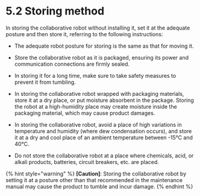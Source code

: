 # 5.2 Storing method

In storing the collaborative robot without installing it, set it at the adequate posture and then store it, referring to the following instructions:

*   The adequate robot posture for storing is the same as that for moving it.


*   Store the collaborative robot as it is packaged, ensuring its power and communication connections are firmly sealed.


*   In storing it for a long time, make sure to take safety measures to prevent it from tumbling.


*   In storing the collaborative robot wrapped with packaging materials, store it at a dry place, or put moisture absorbent in the package. Storing the robot at a high-humidity place may create moisture inside the packaging material, which may cause product damages.


*   In storing the collaborative robot, avoid a place of high variations in temperature and humidity (where dew condensation occurs), and store it at a dry and cool place of an ambient temperature between -15°C and 40°C.


* Do not store the collaborative robot at a place where chemicals, acid, or alkali products, batteries, circuit breakers, etc. are placed.

{% hint style="warning" %}
**\[Caution]**: Storing the collaborative robot by setting it at a posture other than that recommended in the maintenance manual may cause the product to tumble and incur damage.
{% endhint %}
